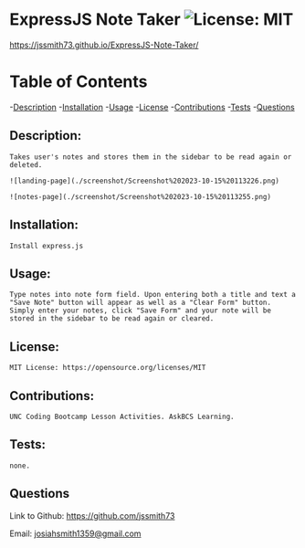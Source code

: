 # ExpressJS Note Taker ![License: MIT](https://img.shields.io/badge/License-MIT-yellow.svg)

 https://jssmith73.github.io/ExpressJS-Note-Taker/

# Table of Contents

-[Description](#description)
-[Installation](#installation)
-[Usage](#usage)
-[License](#license)
-[Contributions](#contributions)
-[Tests](#tests)
-[Questions](#questions)


## Description:

    Takes user's notes and stores them in the sidebar to be read again or deleted.

    ![landing-page](./screenshot/Screenshot%202023-10-15%20113226.png)

    ![notes-page](./screenshot/Screenshot%202023-10-15%20113255.png)

## Installation:

    Install express.js

## Usage:

    Type notes into note form field. Upon entering both a title and text a "Save Note" button will appear as well as a "Clear Form" button. Simply enter your notes, click "Save Form" and your note will be stored in the sidebar to be read again or cleared.

## License:

    MIT License: https://opensource.org/licenses/MIT

## Contributions:

    UNC Coding Bootcamp Lesson Activities. AskBCS Learning.

## Tests:

    none.

## Questions

   Link to Github: https://github.com/jssmith73

   Email: josiahsmith1359@gmail.com
